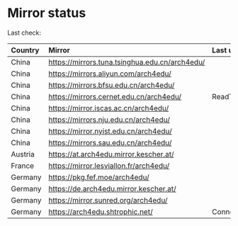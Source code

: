 <script src="./time.js"></script>
# Mirror status
Last check: <script type="text/javascript">localize(1761301673.4897926);</script>

|Country|Mirror|Last update|
|:------|:-----|:----------|
|China|https://mirrors.tuna.tsinghua.edu.cn/arch4edu/|<script type="text/javascript">localize(1760942910);</script>|
|China|https://mirrors.aliyun.com/arch4edu/|<script type="text/javascript">localize(1760942910);</script>|
|China|https://mirrors.bfsu.edu.cn/arch4edu/|<script type="text/javascript">localize(1760942910);</script>|
|China|https://mirrors.cernet.edu.cn/arch4edu/|ReadTimeout|
|China|https://mirror.iscas.ac.cn/arch4edu/|<script type="text/javascript">localize(1760942910);</script>|
|China|https://mirrors.nju.edu.cn/arch4edu/|<script type="text/javascript">localize(1760942910);</script>|
|China|https://mirror.nyist.edu.cn/arch4edu/|<script type="text/javascript">localize(1760942910);</script>|
|China|https://mirrors.sau.edu.cn/arch4edu/|<script type="text/javascript">localize(1756795646);</script>|
|Austria|https://at.arch4edu.mirror.kescher.at/|<script type="text/javascript">localize(1760942910);</script>|
|France|https://mirror.lesviallon.fr/arch4edu/|<script type="text/javascript">localize(1760942910);</script>|
|Germany|https://pkg.fef.moe/arch4edu/|<script type="text/javascript">localize(1760942910);</script>|
|Germany|https://de.arch4edu.mirror.kescher.at/|<script type="text/javascript">localize(1760942910);</script>|
|Germany|https://mirror.sunred.org/arch4edu/|<script type="text/javascript">localize(1760942910);</script>|
|Germany|https://arch4edu.shtrophic.net/|ConnectionError|

<script src="./tablefilter/tablefilter.js"></script>
<script src="./table.js"></script>
